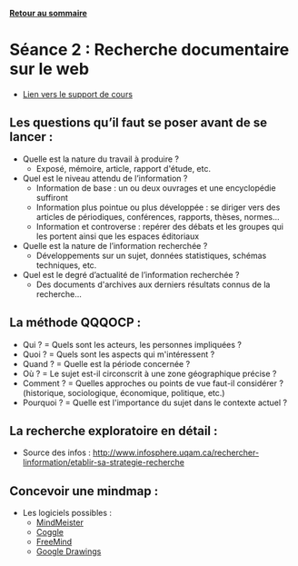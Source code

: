 **[Retour au sommaire](README.md)**

# Séance 2 : Recherche documentaire sur le web

- [Lien vers le support de cours](https://docs.google.com/presentation/d/1u6r4A6s8LzOE51u62BNTACGTTCWpkv6VUrFjT6kzR5Y/edit?usp=sharing)

## Les questions qu’il faut se poser avant de se lancer :
- Quelle est la nature du travail à produire ?
  - Exposé, mémoire, article, rapport d'étude, etc.
- Quel est le niveau attendu de l’information ?
  - Information de base : un ou deux ouvrages et une encyclopédie suffiront
  - Information plus pointue ou plus développée : se diriger vers des articles de périodiques, conférences, rapports, thèses, normes… 
  - Information et controverse : repérer des débats et les groupes qui les portent ainsi que les espaces éditoriaux 
- Quelle est la nature de l’information recherchée ?
  - Développements sur un sujet, données statistiques, schémas techniques, etc. 
- Quel est le degré d’actualité de l’information recherchée ?
  - Des documents d'archives aux derniers résultats connus de la recherche...

## La méthode QQQOCP : 
- Qui ? = Quels sont les acteurs, les personnes impliquées ? 
- Quoi ? = Quels sont les aspects qui m'intéressent ? 
- Quand ? = Quelle est la période concernée ? 
- Où ? = Le sujet est-il circonscrit à une zone géographique précise ? 
- Comment ? = Quelles approches ou points de vue faut-il considérer ? (historique, sociologique, économique, politique, etc.) 
- Pourquoi ? = Quelle est l'importance du sujet dans le contexte actuel ?

## La recherche exploratoire en détail :
- Source des infos : http://www.infosphere.uqam.ca/rechercher-linformation/etablir-sa-strategie-recherche

## Concevoir une mindmap :
- Les logiciels possibles :
  - [MindMeister](https://www.mindmeister.com/fr)
  - [Coggle](https://coggle.it/)
  - [FreeMind](http://freemind.sourceforge.net/wiki/index.php/Download)
  - [Google Drawings](https://docs.google.com/drawings/)
